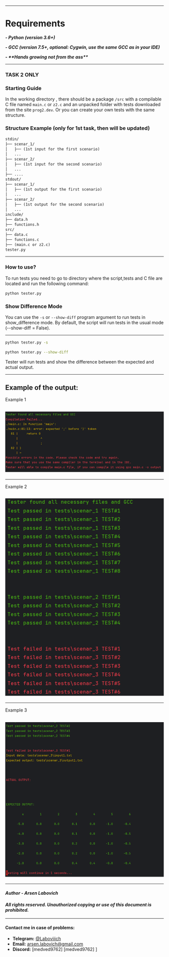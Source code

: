 
---
<h1>Requirements</h1>

_**- Python (version 3.6+)**_

**_- GCC (version 7.5+, optional: Cygwin, use the same GCC as in your IDE)_**

**_- \*\*Hands growing not from the ass\*\*_**

--- 

### **TASK 2 ONLY**
### **Starting Guide** 

In the working directory , there should be a package `/src` with  a compilable C file named `main.c` or `z2.c`
and an unpacked folder with tests downloaded from the site `prog2.dev`.
Or you can create your own tests with the same structure.

### **Structure Example (only for 1st task, then will be updated)**
```
stdin/
├── scenar_1/
│   ├── (1st input for the first scenario)
│   ...
├── scenar_2/
│   ├── (1st input for the second scenario)
│   ...
├── ....
stdout/
├── scenar_1/
│   ├── (1st output for the first scenario)
│   ...
├── scenar_2/
│   ├── (1st output for the second scenario)
│   ...
include/
├── data.h
├── functions.h
src/
├── data.c
├── functions.c
├── (main.c or z2.c) 
tester.py
```
---
### **How to use?**
To run tests you need to go to directory where 
the script,tests and C file are located and run the following command:

```bash
python tester.py
``` 

### **Show Difference Mode**
You can use the `-s` or `--show-diff` program argument to run tests in show\_difference mode.
By default, the script will run tests in the usual mode (--show-diff = False).

---
 
```bash
python tester.py -s 
``` 
```bash
python tester.py --show-diff
``` 
Tester will run tests and show the difference between the expected and actual output.


---
Example of the output:
---

Example 1

![example1](example_pictures/compilation_failed_example.png)
---
---

Example 2

![example2](example_pictures/passed_and_failed_tests_example.png)
---
---

Example 3

![Example3](example_pictures/show_difference_example.png)
---
---

#### *Author - Arsen Labovich*

#### *All rights reserved. Unauthorized copying or use of this document is prohibited.*

---


#### Contact me in case of problems:

- **Telegram:** [@Laboviiich](https://t.me/Laboviiich)
- **Email:** [arsen.labovich@gmail.com](mailto:arsen.labovich@gmail.com)
- **Discord:** [medved9762] [medved9762]
]
